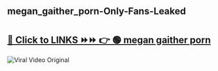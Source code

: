 
 ## megan_gaither_porn-Only-Fans-Leaked

# <h2><a href="https://clipsfans.com/megan_gaither_porn&ref=git">🔗 Click to LINKS ⏩⏩ 👉 🟢 megan gaither porn </a></h2>

<a href="https://clipsfans.com/megan_gaither_porn&ref=git" rel="nofollow" data-target="animated-image.originalLink"><img src="https://i.ibb.co.com/xMMVF88/686577567.gif" alt="Viral Video Original" style="max-width: 100%; display: inline-block;" data-target="animated-image.originalImage"></a>

